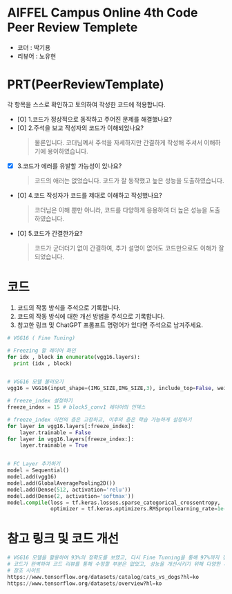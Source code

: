# AIFFEL Campus Online 4th Code Peer Review Templete
- 코더 : 박기용
- 리뷰어 : 노유현

# PRT(PeerReviewTemplate)
각 항목을 스스로 확인하고 토의하여 작성한 코드에 적용합니다.
- [O] 1.코드가 정상적으로 동작하고 주어진 문제를 해결했나요?
- [O] 2.주석을 보고 작성자의 코드가 이해되었나요?
  > 물론입니다. 코더님꼐서 주석을 자세하지만 간결하게 작성해 주셔서 이해하기에 용이하였습니다. 
- [X] 3.코드가 에러를 유발할 가능성이 있나요?
  > 코드의 애러는 없었습니다. 코드가 잘 동작했고 높은 성능을 도출하였습니다. 
- [O] 4.코드 작성자가 코드를 제대로 이해하고 작성했나요?
  > 코더님은 이해 뿐만 아니라, 코드를 다양하게 응용하여 더 높은 성능을 도출하였습니다.  
- [O] 5.코드가 간결한가요?
  > 코드가 군더더기 없이 간결하여, 추가 설명이 없어도 코드만으로도 이해가 잘 되었습니다. 

# 코드
1. 코드의 작동 방식을 주석으로 기록합니다.
2. 코드의 작동 방식에 대한 개선 방법을 주석으로 기록합니다.
3. 참고한 링크 및 ChatGPT 프롬프트 명령어가 있다면 주석으로 남겨주세요.
```python
# VGG16 ( Fine Tuning)

# Freezing 할 레이어 화인
for idx , block in enumerate(vgg16.layers):
  print (idx , block)


# VGG16 모델 불러오기
vgg16 = VGG16(input_shape=(IMG_SIZE,IMG_SIZE,3), include_top=False, weights="imagenet")

# freeze_index 설정하기
freeze_index = 15 # block5_conv1 레이어의 인덱스

# freeze_index 이전의 층은 고정하고, 이후의 층은 학습 가능하게 설정하기
for layer in vgg16.layers[:freeze_index]:
    layer.trainable = False
for layer in vgg16.layers[freeze_index:]:
    layer.trainable = True


# FC Layer 추가하기
model = Sequential()
model.add(vgg16)
model.add(GlobalAveragePooling2D())
model.add(Dense(512, activation='relu'))
model.add(Dense(2, activation='softmax'))
model.compile(loss = tf.keras.losses.sparse_categorical_crossentropy,
              optimizer = tf.keras.optimizers.RMSprop(learning_rate=1e-4), metrics=['accuracy'])

```

# 참고 링크 및 코드 개선
```python
# VGG16 모델을 활용하여 93%의 정확도를 보였고, 다시 Fine Tunning을 통해 97%까지 정확도를 달성하였다. 
# 코드가 완벽하여 코드 리뷰를 통해 수정할 부분은 없었고, 성능을 개선시키기 위해 다양한 시도를 하였고, 97%의 모델 성능은 감탄스러웠다. 
# 참조 사이트
https://www.tensorflow.org/datasets/catalog/cats_vs_dogs?hl=ko
https://www.tensorflow.org/datasets/overview?hl=ko

```
